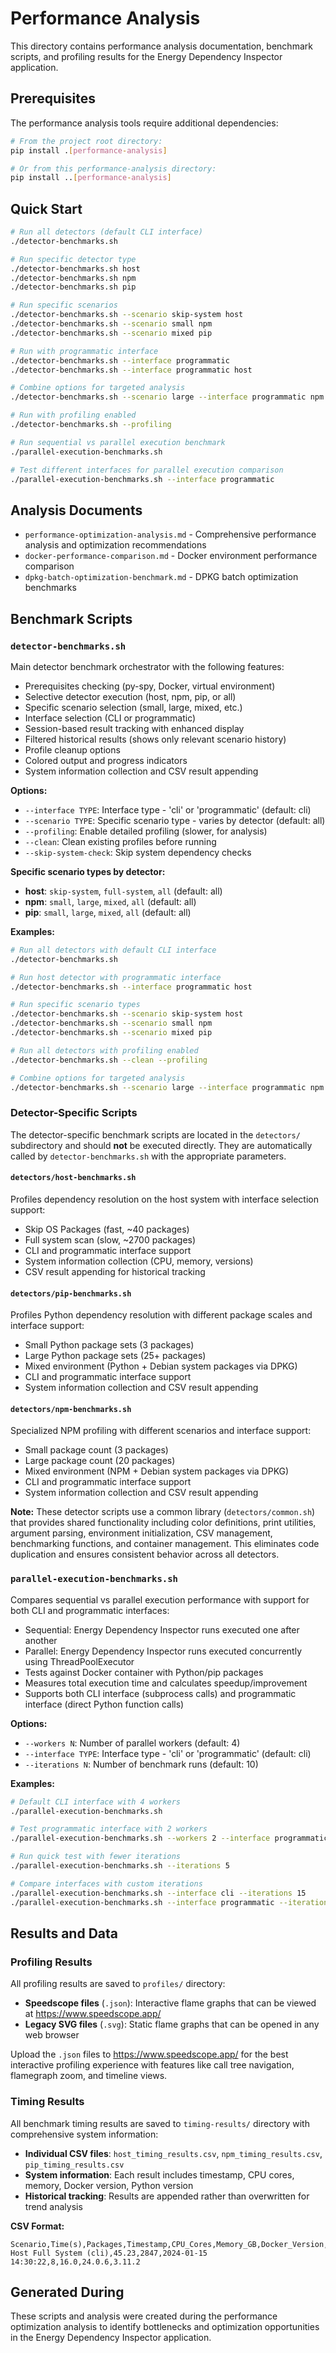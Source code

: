 # Performance Analysis

This directory contains performance analysis documentation, benchmark scripts, and profiling results for the Energy Dependency Inspector application.

## Prerequisites

The performance analysis tools require additional dependencies:

```bash
# From the project root directory:
pip install .[performance-analysis]

# Or from this performance-analysis directory:
pip install ..[performance-analysis]
```

## Quick Start

```bash
# Run all detectors (default CLI interface)
./detector-benchmarks.sh

# Run specific detector type
./detector-benchmarks.sh host
./detector-benchmarks.sh npm
./detector-benchmarks.sh pip

# Run specific scenarios
./detector-benchmarks.sh --scenario skip-system host
./detector-benchmarks.sh --scenario small npm
./detector-benchmarks.sh --scenario mixed pip

# Run with programmatic interface
./detector-benchmarks.sh --interface programmatic
./detector-benchmarks.sh --interface programmatic host

# Combine options for targeted analysis
./detector-benchmarks.sh --scenario large --interface programmatic npm

# Run with profiling enabled
./detector-benchmarks.sh --profiling

# Run sequential vs parallel execution benchmark
./parallel-execution-benchmarks.sh

# Test different interfaces for parallel execution comparison
./parallel-execution-benchmarks.sh --interface programmatic
```

## Analysis Documents

- `performance-optimization-analysis.md` - Comprehensive performance analysis and optimization recommendations
- `docker-performance-comparison.md` - Docker environment performance comparison
- `dpkg-batch-optimization-benchmark.md` - DPKG batch optimization benchmarks

## Benchmark Scripts

### `detector-benchmarks.sh`

Main detector benchmark orchestrator with the following features:

- Prerequisites checking (py-spy, Docker, virtual environment)
- Selective detector execution (host, npm, pip, or all)
- Specific scenario selection (small, large, mixed, etc.)
- Interface selection (CLI or programmatic)
- Session-based result tracking with enhanced display
- Filtered historical results (shows only relevant scenario history)
- Profile cleanup options
- Colored output and progress indicators
- System information collection and CSV result appending

**Options:**

- `--interface TYPE`: Interface type - 'cli' or 'programmatic' (default: cli)
- `--scenario TYPE`: Specific scenario type - varies by detector (default: all)
- `--profiling`: Enable detailed profiling (slower, for analysis)
- `--clean`: Clean existing profiles before running
- `--skip-system-check`: Skip system dependency checks

**Specific scenario types by detector:**

- **host**: `skip-system`, `full-system`, `all` (default: all)
- **npm**: `small`, `large`, `mixed`, `all` (default: all)
- **pip**: `small`, `large`, `mixed`, `all` (default: all)

**Examples:**

```bash
# Run all detectors with default CLI interface
./detector-benchmarks.sh

# Run host detector with programmatic interface
./detector-benchmarks.sh --interface programmatic host

# Run specific scenario types
./detector-benchmarks.sh --scenario skip-system host
./detector-benchmarks.sh --scenario small npm
./detector-benchmarks.sh --scenario mixed pip

# Run all detectors with profiling enabled
./detector-benchmarks.sh --clean --profiling

# Combine options for targeted analysis
./detector-benchmarks.sh --scenario large --interface programmatic npm
```

### Detector-Specific Scripts

The detector-specific benchmark scripts are located in the `detectors/` subdirectory and should **not** be executed directly. They are automatically called by `detector-benchmarks.sh` with the appropriate parameters.

#### `detectors/host-benchmarks.sh`

Profiles dependency resolution on the host system with interface selection support:

- Skip OS Packages (fast, ~40 packages)
- Full system scan (slow, ~2700 packages)
- CLI and programmatic interface support
- System information collection (CPU, memory, versions)
- CSV result appending for historical tracking

#### `detectors/pip-benchmarks.sh`

Profiles Python dependency resolution with different package scales and interface support:

- Small Python package sets (3 packages)
- Large Python package sets (25+ packages)
- Mixed environment (Python + Debian system packages via DPKG)
- CLI and programmatic interface support
- System information collection and CSV result appending

#### `detectors/npm-benchmarks.sh`

Specialized NPM profiling with different scenarios and interface support:

- Small package count (3 packages)
- Large package count (20 packages)
- Mixed environment (NPM + Debian system packages via DPKG)
- CLI and programmatic interface support
- System information collection and CSV result appending

**Note:** These detector scripts use a common library (`detectors/common.sh`) that provides shared functionality including color definitions, print utilities, argument parsing, environment initialization, CSV management, benchmarking functions, and container management. This eliminates code duplication and ensures consistent behavior across all detectors.

### `parallel-execution-benchmarks.sh`

Compares sequential vs parallel execution performance with support for both CLI and programmatic interfaces:

- Sequential: Energy Dependency Inspector runs executed one after another
- Parallel: Energy Dependency Inspector runs executed concurrently using ThreadPoolExecutor
- Tests against Docker container with Python/pip packages
- Measures total execution time and calculates speedup/improvement
- Supports both CLI interface (subprocess calls) and programmatic interface (direct Python function calls)

**Options:**

- `--workers N`: Number of parallel workers (default: 4)
- `--interface TYPE`: Interface type - 'cli' or 'programmatic' (default: cli)
- `--iterations N`: Number of benchmark runs (default: 10)

**Examples:**

```bash
# Default CLI interface with 4 workers
./parallel-execution-benchmarks.sh

# Test programmatic interface with 2 workers
./parallel-execution-benchmarks.sh --workers 2 --interface programmatic

# Run quick test with fewer iterations
./parallel-execution-benchmarks.sh --iterations 5

# Compare interfaces with custom iterations
./parallel-execution-benchmarks.sh --interface cli --iterations 15
./parallel-execution-benchmarks.sh --interface programmatic --iterations 15
```

## Results and Data

### Profiling Results

All profiling results are saved to `profiles/` directory:

- **Speedscope files** (`.json`): Interactive flame graphs that can be viewed at <https://www.speedscope.app/>
- **Legacy SVG files** (`.svg`): Static flame graphs that can be opened in any web browser

Upload the `.json` files to <https://www.speedscope.app/> for the best interactive profiling experience with features like call tree navigation, flamegraph zoom, and timeline views.

### Timing Results

All benchmark timing results are saved to `timing-results/` directory with comprehensive system information:

- **Individual CSV files**: `host_timing_results.csv`, `npm_timing_results.csv`, `pip_timing_results.csv`
- **System information**: Each result includes timestamp, CPU cores, memory, Docker version, Python version
- **Historical tracking**: Results are appended rather than overwritten for trend analysis

**CSV Format:**

```csv
Scenario,Time(s),Packages,Timestamp,CPU_Cores,Memory_GB,Docker_Version,Python_Version
Host Full System (cli),45.23,2847,2024-01-15 14:30:22,8,16.0,24.0.6,3.11.2
```

## Generated During

These scripts and analysis were created during the performance optimization analysis to identify bottlenecks and optimization opportunities in the Energy Dependency Inspector application.
